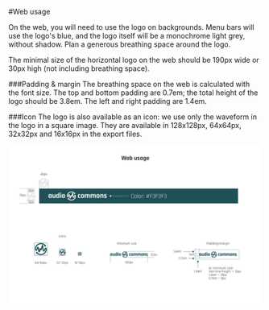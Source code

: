 #Web usage

On the web, you will need to use the logo on backgrounds.
Menu bars will use the  logo's blue, and the logo itself will be a monochrome light grey, without shadow.
Plan a generous breathing space around the logo.

The minimal size of the horizontal logo on the web should be 190px wide or 30px high (not including breathing space).

###Padding & margin
The breathing space on the web is calculated with the font size.
The top and bottom padding are 0.7em; the total height of the logo should be 3.8em.
The left and right padding are 1.4em.

###Icon
The logo is also available as an icon: we use only the waveform in the logo in a square image.
They are available in 128x128px, 64x64px, 32x32px and 16x16px in the export files.

![](https://github.com/AudioCommons/audio-commons-logo/blob/master/guidelines/jpeg/audio-commons_guidelines-web-usage.jpg)
